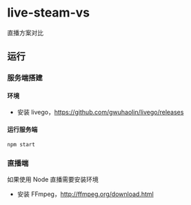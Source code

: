 # live-steam-vs

直播方案对比

## 运行

### 服务端搭建

#### 环境

* 安装 livego，https://github.com/gwuhaolin/livego/releases

#### 运行服务端

```
npm start
```

### 直播端

如果使用 Node 直播需要安装环境

* 安装 FFmpeg，http://ffmpeg.org/download.html
